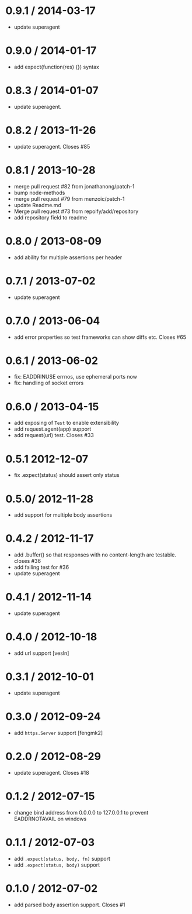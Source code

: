 0.9.1 / 2014-03-17
==================

  * update superagent

0.9.0 / 2014-01-17
==================

 * add expect(function(res) {}) syntax

0.8.3 / 2014-01-07
==================

 * update superagent.

0.8.2 / 2013-11-26
==================

 * update superagent. Closes #85

0.8.1 / 2013-10-28
==================

 * merge pull request #82 from jonathanong/patch-1
 * bump node-methods
 * merge pull request #79 from menzoic/patch-1
 * update Readme.md
 * Merge pull request #73 from repoify/add/repository
 * add repository field to readme

0.8.0 / 2013-08-09
==================

 * add ability for multiple assertions per header

0.7.1 / 2013-07-02
==================

 * update superagent

0.7.0 / 2013-06-04
==================

 * add error properties so test frameworks can show diffs etc. Closes #65

0.6.1 / 2013-06-02
==================

 * fix: EADDRINUSE errnos, use ephemeral ports now
 * fix: handling of socket errors

0.6.0 / 2013-04-15
==================

  * add exposing of `Test` to enable extensibility
  * add request.agent(app) support
  * add request(url) test. Closes #33

0.5.1 2012-12-07
==================

  * fix .expect(status) should assert only status

0.5.0/ 2012-11-28
==================

  * add support for multiple body assertions

0.4.2 / 2012-11-17
==================

  * add .buffer() so that responses with no content-length are testable. closes #36
  * add failing test for #36
  * update superagent

0.4.1 / 2012-11-14
==================

  * update superagent

0.4.0 / 2012-10-18
==================

  * add url support [vesln]

0.3.1 / 2012-10-01
==================

  * update superagent

0.3.0 / 2012-09-24
==================

  * add `https.Server` support [fengmk2]

0.2.0 / 2012-08-29
==================

  * update superagent. Closes #18

0.1.2 / 2012-07-15
==================

  * change bind address from 0.0.0.0 to 127.0.0.1 to prevent EADDRNOTAVAIL on windows

0.1.1 / 2012-07-03
==================

  * add `.expect(status, body, fn)` support
  * add `.expect(status, body)` support

0.1.0 / 2012-07-02
==================

  * add parsed body assertion support. Closes #1
